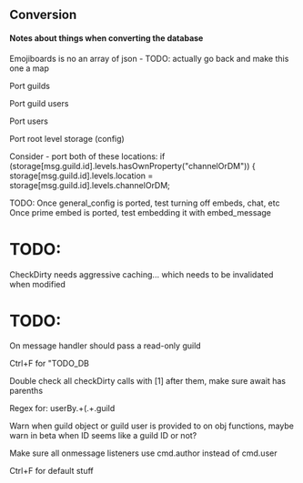 ## Conversion
#### Notes about things when converting the database

Emojiboards is no an array of json - TODO: actually go back and make this one a map

Port guilds

Port guild users

Port users

Port root level storage (config)


Consider - port both of these locations:
if (storage[msg.guild.id].levels.hasOwnProperty("channelOrDM")) {
    storage[msg.guild.id].levels.location = storage[msg.guild.id].levels.channelOrDM;



TODO:
Once general_config is ported, test turning off embeds, chat, etc
Once prime embed is ported, test embedding it with embed_message




# TODO:
CheckDirty needs aggressive caching... which needs to be invalidated when modified


# TODO:
On message handler should pass a read-only guild

Ctrl+F for "TODO_DB

Double check all checkDirty calls with [1] after them, make sure await has parenths

Regex for:
userBy.+\(.+\.guild

Warn when guild object or guild user is provided to on obj functions, maybe warn in beta when ID seems like a guild ID or not?

Make sure all onmessage listeners use cmd.author instead of cmd.user

Ctrl+F for default stuff

